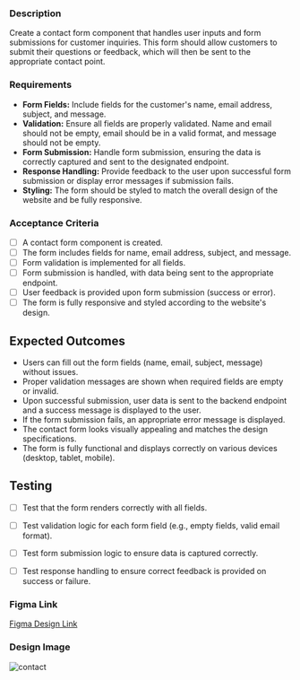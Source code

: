 

### Description
Create a contact form component that handles user inputs and form submissions for customer inquiries. This form should allow customers to submit their questions or feedback, which will then be sent to the appropriate contact point.

### Requirements
- **Form Fields:** Include fields for the customer's name, email address, subject, and message.
- **Validation:** Ensure all fields are properly validated. Name and email should not be empty, email should be in a valid format, and message should not be empty.
- **Form Submission:** Handle form submission, ensuring the data is correctly captured and sent to the designated endpoint.
- **Response Handling:** Provide feedback to the user upon successful form submission or display error messages if submission fails.
- **Styling:** The form should be styled to match the overall design of the website and be fully responsive.

### Acceptance Criteria
- [ ] A contact form component is created.
- [ ] The form includes fields for name, email address, subject, and message.
- [ ] Form validation is implemented for all fields.
- [ ] Form submission is handled, with data being sent to the appropriate endpoint.
- [ ] User feedback is provided upon form submission (success or error).
- [ ] The form is fully responsive and styled according to the website's design.

## Expected Outcomes
- Users can fill out the form fields (name, email, subject, message) without issues.
- Proper validation messages are shown when required fields are empty or invalid.
- Upon successful submission, user data is sent to the backend endpoint and a success message is displayed to the user.
- If the form submission fails, an appropriate error message is displayed.
- The contact form looks visually appealing and matches the design specifications.
- The form is fully functional and displays correctly on various devices (desktop, tablet, mobile).

## Testing 
  - [ ] Test that the form renders correctly with all fields.
  - [ ] Test validation logic for each form field (e.g., empty fields, valid email format).
  - [ ] Test form submission logic to ensure data is captured correctly.
  - [ ] Test response handling to ensure correct feedback is provided on success or failure.


### Figma Link 
[Figma Design Link](https://www.figma.com/design/YuSWmyL62oKMiJarogzXTb/Team-Telex?node-id=3152-12450&t=fUS76u4oHNGEPURV-4)

### Design Image
![contact](https://github.com/user-attachments/assets/837e0bfd-446b-4c2a-9bad-017482ac4b07)



